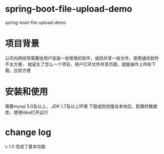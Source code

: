 # spring-boot-file-upload-demo
spring-boot-file-upload-demo

# 项目背景
公司内网经常需要给用户安装一些常用的软件，或则共享一些文件，使用通讯软件不太方便，
就诞生了怎么一个项目，用户打开文件共享页面，就能操作上传和下载，比较方便

# 安装和使用
需要mysql 5.0及以上， JDK 1.7及以上环境
下载或则克隆岛本地后，配置好数据库，使用Idea打开运行

# change  log
v 1.0
完成了基本功能